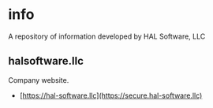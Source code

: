 # info
A repository of information developed by HAL Software, LLC

## halsoftware.llc
Company website.
* [https://hal-software.llc](https://secure.hal-software.llc)
